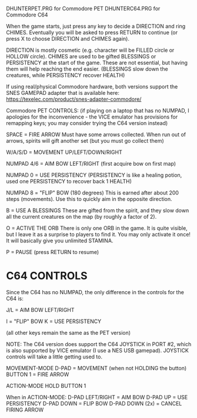 
DHUNTERPET.PRG for Commodore PET
DHUNTERC64.PRG for Commodore C64

When the game starts, just press any key to decide
a DIRECTION and ring CHIMES.  Eventually you will be asked
to press RETURN to continue (or press X to choose DIRECTION
and CHIMES again).

DIRECTION is mostly cosmetic (e.g. character will be FILLED 
circle or HOLLOW circle).  CHIMES are used to be gifted
BLESSINGS or PERSISTENCY at the start of the game.  These are
not essential, but having them will help reaching the end easier.
(BLESSINGS slow down the creatures, while PERSISTENCY recover HEALTH)

If using real/physical Commodore hardware, both versions support
the SNES GAMEPAD adapter that is available here:
https://texelec.com/product/snes-adapter-commodore/


Commodore PET CONTROLS:
(if playing on a laptop that has no NUMPAD, I apologies for the
inconvenience - the VICE emulator has provisions for remapping keys;
you may consider trying the C64 version instead)

SPACE    = FIRE ARROW
           Must have some arrows collected.  When
				  	run out of arrows, spirits will gift
					 another set (but you must go collect them)

W/A/S/D  = MOVEMENT UP/LEFT/DOWN/RIGHT

NUMPAD
4/6      = AIM BOW LEFT/RIGHT
           (first acquire bow on first map)
					
NUMPAD 0 = USE PERSISTENCY
            (PERSISTENCY is like a healing potion, used
						one PERSISTENCY to recover back 1 HEALTH)
						
NUMPAD 8 = "FLIP" BOW (180 degrees)
           This is earned after about 200 steps (movements).
					 Use this to quickly aim in the opposite direction.

B        = USE A BLESSINGS
           These are gifted from the spirit, and they slow down
					 all the current creatures on the map (by roughly a factor of 2).
					 
O        = ACTIVE THE ORB
           There is only one ORB in the game.  It is quite visible,
					 but I leave it as a surprise to players to find it.
					 You may only activate it once!  It will basically give you
					 unlimited STAMINA.

P       = PAUSE (press RETURN to resume)


				
C64 CONTROLS
============
Since the C64 has no NUMPAD, the only difference in the controls
for the C64 is:

J/L     = AIM BOW LEFT/RIGHT

I       = "FLIP" BOW
K       = USE PERSISTENCY

(all other keys remain the same as the PET version)

NOTE: The C64 version does support the C64 JOYSTICK in PORT #2,
which is also supported by VICE emulator (I use a NES USB gamepad).
JOYSTICK controls will take a little getting used to.  

MOVEMENT-MODE
D-PAD    = MOVEMENT  (when not HOLDING the button)
BUTTON 1 = FIRE ARROW

ACTION-MODE
HOLD BUTTON 1

When in ACTION-MODE:
D-PAD LEFT/RIGHT = AIM BOW
D-PAD UP         = USE PERSISTENCY
D-PAD DOWN       = FLIP BOW
D-PAD DOWN (2x)  = CANCEL FIRING ARROW 

